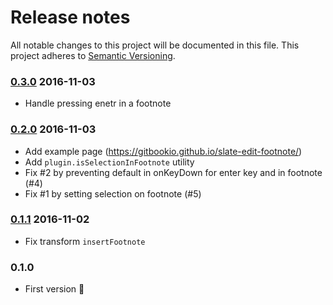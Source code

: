 # Release notes
All notable changes to this project will be documented in this file.
This project adheres to [Semantic Versioning](http://semver.org/).

### [0.3.0] 2016-11-03
  [0.3.0]: https://github.com/GitbookIO/slate-edit-footnote/compare/0.2.0...0.3.0

- Handle pressing enetr in a footnote

### [0.2.0] 2016-11-03
  [0.2.0]: https://github.com/GitbookIO/slate-edit-footnote/compare/0.1.1...0.2.0

- Add example page (https://gitbookio.github.io/slate-edit-footnote/)
- Add `plugin.isSelectionInFootnote` utility
- Fix #2 by preventing default in onKeyDown for enter key and in footnote (#4)
- Fix #1 by setting selection on footnote (#5)

### [0.1.1] 2016-11-02
  [0.1.1]: https://github.com/GitbookIO/slate-edit-footnote/compare/0.1.0...0.1.1

- Fix transform `insertFootnote`

### 0.1.0

- First version 👏
